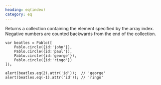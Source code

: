 ```yaml
--- 
heading: eq(index)
category: eq
---
```


Returns a collection containing the element specified by the array index. Negative numbers are counted backwards from the end of the collection.

    var beatles = Pablo([
        Pablo.circle({id:'john'}),
        Pablo.circle({id:'paul'}),
        Pablo.circle({id:'george'}),
        Pablo.circle({id:'ringo'})
    ]);
    
    alert(beatles.eq(2).attr('id'));  // 'george'
    alert(beatles.eq(-1).attr('id')); // 'ringo'
